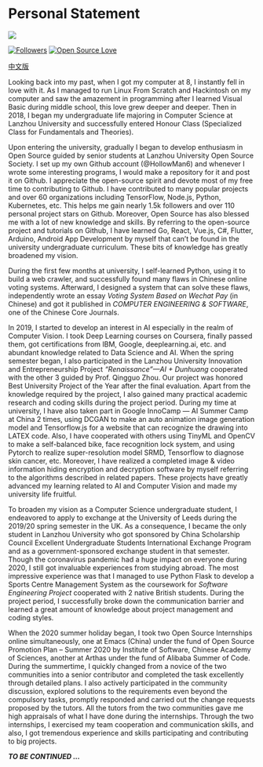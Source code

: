 # Personal Statement

![](https://hollowman6.github.io/img/logo.gif)

[![Followers](https://img.shields.io/github/followers/HollowMan6?style=social)](https://github.com/HollowMan6?tab=followers) 
[![Open Source Love](https://img.shields.io/badge/-%E2%9D%A4%20Open%20Source-Green?style=flat-square&logo=Github&logoColor=white&link=https://hollowman6.github.io/fund.html)](https://hollowman6.github.io/fund.html)

[中文版](个人陈述.md)

Looking back into my past, when I got my computer at 8, I instantly fell in love with it. As I managed to run Linux From Scratch and Hackintosh on my computer and saw the amazement in programming after I learned Visual Basic during middle school, this love grew deeper and deeper. Then in 2018, I began my undergraduate life majoring in Computer Science at Lanzhou University and successfully entered Honour Class (Specialized Class for Fundamentals and Theories).

Upon entering the university, gradually I began to develop enthusiasm in Open Source guided by senior students at Lanzhou University Open Source Society. I set up my own Github account (@HollowMan6) and whenever I wrote some interesting programs, I would make a repository for it and post it on Github. I appreciate the open-source spirit and devote most of my free time to contributing to Github. I have contributed to many popular projects and over 60 organizations including TensorFlow, Node.js, Python, Kubernetes, etc. This helps me gain nearly 1.5k followers and over 110 personal project stars on Github. Moreover, Open Source has also blessed me with a lot of new knowledge and skills. By referring to the open-source project and tutorials on Github, I have learned Go, React, Vue.js, C#, Flutter, Arduino, Android App Development by myself that can’t be found in the university undergraduate curriculum. These bits of knowledge has greatly broadened my vision.

During the first few months at university, I self-learned Python, using it to build a web crawler, and successfully found many flaws in Chinese online voting systems. Afterward, I designed a system that can solve these flaws, independently wrote an essay *Voting System Based on Wechat Pay* (in Chinese) and got it published in *COMPUTER ENGINEERING & SOFTWARE*, one of the Chinese Core Journals.

In 2019, I started to develop an interest in AI especially in the realm of Computer Vision. I took Deep Learning courses on Coursera, finally passed them, got certifications from IBM, Google, deeplearning.ai, etc. and abundant knowledge related to Data Science and AI. When the spring semester began, I also participated in the Lanzhou University Innovation and Entrepreneurship Project *“Renaissance”—AI + Dunhuang* cooperated with the other 3 guided by Prof. Qingguo Zhou. Our project was honored Best University Project of the Year after the final evaluation. Apart from the knowledge required by the project, I also gained many practical academic research and coding skills during the project period. During my time at university, I have also taken part in Google InnoCamp — AI Summer Camp at China 2 times, using DCGAN to make an auto animation image generation model and Tensorflow.js for a website that can recognize the drawing into LATEX code. Also, I have cooperated with others using TinyML and OpenCV to make a self-balanced bike, face recognition lock system, and using Pytorch to realize super-resolution model SRMD, Tensorflow to diagnose skin cancer, etc. Moreover, I have realized a completed image & video information hiding encryption and decryption software by myself referring to the algorithms described in related papers. These projects have greatly advanced my learning related to AI and Computer Vision and made my university life fruitful.

To broaden my vision as a Computer Science undergraduate student, I endeavored to apply to exchange at the University of Leeds during the 2019/20 spring semester in the UK. As a consequence, I became the only student in Lanzhou University who got sponsored by China Scholarship Council Excellent Undergraduate Students International Exchange Program and as a government-sponsored exchange student in that semester. Though the coronavirus pandemic had a huge impact on everyone during 2020, I still got invaluable experiences from studying abroad. The most impressive experience was that I managed to use Python Flask to develop a Sports Centre Management System as the coursework for *Software Engineering Project* cooperated with 2 native British students. During the project period, I successfully broke down the communication barrier and learned a great amount of knowledge about project management and coding styles.

When the 2020 summer holiday began, I took two Open Source Internships online simultaneously, one at Emacs (China) under the fund of Open Source Promotion Plan – Summer 2020 by Institute of Software, Chinese Academy of Sciences, another at Arthas under the fund of Alibaba Summer of Code. During the summertime, I quickly changed from a novice of the two communities into a senior contributor and completed the task excellently through detailed plans. I also actively participated in the community discussion, explored solutions to the requirements even beyond the compulsory tasks, promptly responded and carried out the change requests proposed by the tutors. All the tutors from the two communities gave me high appraisals of what I have done during the internships. Through the two internships, I exercised my team cooperation and communication skills, and also, I got tremendous experience and skills participating and contributing to big projects.

***TO BE CONTINUED ...***